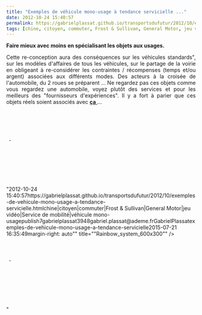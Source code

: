 ```yaml
---
title: "Exemples de véhicule mono-usage à tendance servicielle ..."
date: 2012-10-24 15:40:57
permalink: https://gabrielplassat.github.io/transportsdufutur/2012/10/exemples-de-vehicule-mono-usage-a-tendance-servicielle.html
tags: [chine, citoyen, commuter, Frost & Sullivan, General Motor, jeu vidéo, Service de mobilité, véhicule mono-usage]
---
```


<p style="text-align: justify"><strong>Faire mieux avec moins en spécialisant les objets aux usages.</strong> </p> <p style="text-align: justify">Cette re-conception aura des conséquences sur les véhicules standards", sur les modèles d'affaires de tous les véhicules, sur le partage de la voirie en obligeant à re-considérer les contraintes / récompenses (temps et/ou argent) associées aux différents modes. Des acteurs à la croisée de l'automobile, du 2 roues se préparent ... Ne regardez pas ces objets comme vous regardez une automobile, voyez plutôt des services et pour les meilleurs des "fournisseurs d'expériences". Il y a fort à parier que ces objets réels soient associés avec <a href=""http://www.i-way-world.com/"" target=""_blank""><strong>ça</strong> </a>...</p> <p><a class=""asset-img-link"" href=""http://www.tilter.fr/ergonomie.html"" target=""_blank""><img alt=""Ergonomie_large"" class=""asset  asset-image at-xid-6a0120a66d2ad4970b017d3cf39414970c"" src=""/wp-content/uploads/sites/6/old/6a0120a66d2ad4970b017d3cf39414970c-320wi.png"" style=""margin-left: automargin-right: auto"" title=""Ergonomie_large"" /></a> <a class=""asset-img-link"" href=""http://www.ttwvehicles.com/modules/content/index.php?id=14"" target=""_blank""><img alt=""20100608172238"" class=""asset  asset-image at-xid-6a0120a66d2ad4970b017ee468f25b970d"" src=""/wp-content/uploads/sites/6/old/6a0120a66d2ad4970b017ee468f25b970d-320wi.jpg"" style=""margin-left: automargin-right: auto"" title=""20100608172238"" /></a><br /> <a class=""asset-img-link"" href=""http://www.rainbowsystem.fr/"" target=""_blank""><img alt=""Rainbow_system_600x300"" class=""asset  asset-image at-xid-6a0120a66d2ad4970b017c32c4f0aa970b"" src=""/wp-content/uploads/sites/6/old/6a0120a66d2ad4970b017c32c4f0aa970b-320wi.png"" style=""margin-left: automargin-right: auto"" title=""Rainbow_system_600x300"" /></a> </p>  <!--more-->  <br /><br /> <a class=""asset-img-link"" href=""http://www.greenlitemotors.com/thesolution.html"" target=""_blank""><img alt=""341_image5"" class=""asset  asset-image at-xid-6a0120a66d2ad4970b017d3cf378b1970c"" src=""/wp-content/uploads/sites/6/old/6a0120a66d2ad4970b017d3cf378b1970c-500wi.jpg"" style=""margin-left: automargin-right: auto"" title=""341_image5"" /></a> <a class=""asset-img-link"" href=""http://naro.50webs.com/index2.htm"" target=""_blank""><img alt=""NewCommuter"" class=""asset  asset-image at-xid-6a0120a66d2ad4970b017d3cf37dae970c"" src=""/wp-content/uploads/sites/6/old/6a0120a66d2ad4970b017d3cf37dae970c-500wi.gif"" style=""margin-left: automargin-right: auto"" title=""NewCommuter"" /></a> <a class=""asset-img-link"" href=""http://www.twizyway.com/"" target=""_blank""><img alt=""P1705upt13i491hb01dtoakmerd7"" class=""asset  asset-image at-xid-6a0120a66d2ad4970b017d3cf37e7b970c"" src=""/wp-content/uploads/sites/6/old/6a0120a66d2ad4970b017d3cf37e7b970c-320wi.jpg"" style=""margin-left: automargin-right: auto"" title=""P1705upt13i491hb01dtoakmerd7"" /> </a><a class=""asset-img-link"" href=""http://www2.ademe.fr/servlet/doc?id=75096&view=standard"" target=""_blank""><img alt=""Peugeot-VelV"" class=""asset  asset-image at-xid-6a0120a66d2ad4970b017d3cf37f7d970c"" src=""/wp-content/uploads/sites/6/old/6a0120a66d2ad4970b017d3cf37f7d970c-320wi.jpg"" style=""margin-left: automargin-right: auto"" title=""Peugeot-VelV"" /></a> <a class=""asset-img-link"" href="https://gabrielplassat.github.io/transportsdufutur/2012/03/et-si-les-chinois-re-inventaient-aussi-les-modes-de-transports-urbains-lessismore.html"" target=""_blank""><img alt=""6a0120a66d2ad4970b0167640429fb970b-800wi"" class=""asset  asset-image at-xid-6a0120a66d2ad4970b017d3cf38c81970c"" src=""/wp-content/uploads/sites/6/old/6a0120a66d2ad4970b017d3cf38c81970c-320wi.jpg"" style=""margin-left: automargin-right: auto"" title=""6a0120a66d2ad4970b0167640429fb970b-800wi"" /></a> <a class=""asset-img-link"" href="https://gabrielplassat.github.io/transportsdufutur/2011/12/et-si-la-twizy-etait-trop-grande-kowa-tmsuks-kobot.html"" target=""_blank""><img alt=""6a0120a66d2ad4970b0162fd9468a9970d-500wi"" class=""asset  asset-image at-xid-6a0120a66d2ad4970b017ee468cdd9970d"" src=""/wp-content/uploads/sites/6/old/6a0120a66d2ad4970b017ee468cdd9970d-320wi.jpg"" style=""margin-left: automargin-right: auto"" title=""6a0120a66d2ad4970b0162fd9468a9970d-500wi"" /></a><br /> <a class=""asset-img-link"" href=""http://www2.ademe.fr/servlet/doc?id=82282"" target=""_blank""><img alt=""_wsb_427x302_Tri$27Ode+S1_5+$5B1024x768$5D"" class=""asset  asset-image at-xid-6a0120a66d2ad4970b017c32c505c0970b"" src=""/wp-content/uploads/sites/6/old/6a0120a66d2ad4970b017c32c505c0970b-320wi.jpg"" style=""margin-left: automargin-right: auto"" title=""_wsb_427x302_Tri$27Ode+S1_5+$5B1024x768$5D"" /></a> <a class=""asset-img-link"" href=""http://www.segway.com/puma/"" target=""_blank""><img alt=""Gm-puma_concept_2009_800x600_wallpaper_03-600x450"" class=""asset  asset-image at-xid-6a0120a66d2ad4970b017ee468e2c7970d"" src=""/wp-content/uploads/sites/6/old/6a0120a66d2ad4970b017ee468e2c7970d-320wi.jpg"" style=""margin-left: automargin-right: auto"" title=""Gm-puma_concept_2009_800x600_wallpaper_03-600x450"" /></a> <a class=""asset-img-link"" href="https://gabrielplassat.github.io/transportsdufutur/wp-content/uploads/sites/6/old/6a0120a66d2ad4970b017ee468f39b970d-pi.png""><img alt=""Personal_mobility_ireal_img01"" class=""asset  asset-image at-xid-6a0120a66d2ad4970b017ee468f39b970d"" src=""/wp-content/uploads/sites/6/old/6a0120a66d2ad4970b017ee468f39b970d-320wi.png"" style=""margin-left: automargin-right: auto"" title=""Personal_mobility_ireal_img01"" /></a><br /><br /><br /> <a class=""asset-img-link"" href="https://gabrielplassat.github.io/transportsdufutur/2012/03/solutions-de-mobilites-pour-les-deplacements-domicile-travail-et-si-la-chine.html"" target=""_blank""><img alt=""Get-data.do"" class=""asset  asset-image at-xid-6a0120a66d2ad4970b017ee468dfec970d"" src=""/wp-content/uploads/sites/6/old/6a0120a66d2ad4970b017ee468dfec970d-320wi.jpg"" style=""margin-left: automargin-right: auto"" title=""Get-data.do"" /></a><br /><br /><br /><br /><br />"2012-10-24 15:40:57https://gabrielplassat.github.io/transportsdufutur/2012/10/exemples-de-vehicule-mono-usage-a-tendance-servicielle.htmlchine|citoyen|commuter|Frost & Sullivan|General Motor|jeu vidéo|Service de mobilité|véhicule mono-usagepublish7gabrielplassat3948gabriel.plassat@ademe.frGabrielPlassatexemples-de-vehicule-mono-usage-a-tendance-servicielle2015-07-21 16:35:49margin-right: auto"" title=""Rainbow_system_600x300"" /></a> </p>  <!--more-->  <br /><br /> <a class=""asset-img-link"" href=""http://www.greenlitemotors.com/thesolution.html"" target=""_blank""><img alt=""341_image5"" class=""asset  asset-image at-xid-6a0120a66d2ad4970b017d3cf378b1970c"" src=""/wp-content/uploads/sites/6/old/6a0120a66d2ad4970b017d3cf378b1970c-500wi.jpg"" style=""margin-left: automargin-right: auto"" title=""341_image5"" /></a> <a class=""asset-img-link"" href=""http://naro.50webs.com/index2.htm"" target=""_blank""><img alt=""NewCommuter"" class=""asset  asset-image at-xid-6a0120a66d2ad4970b017d3cf37dae970c"" src=""/wp-content/uploads/sites/6/old/6a0120a66d2ad4970b017d3cf37dae970c-500wi.gif"" style=""margin-left: automargin-right: auto"" title=""NewCommuter"" /></a> <a class=""asset-img-link"" href=""http://www.twizyway.com/"" target=""_blank""><img alt=""P1705upt13i491hb01dtoakmerd7"" class=""asset  asset-image at-xid-6a0120a66d2ad4970b017d3cf37e7b970c"" src=""/wp-content/uploads/sites/6/old/6a0120a66d2ad4970b017d3cf37e7b970c-320wi.jpg"" style=""margin-left: automargin-right: auto"" title=""P1705upt13i491hb01dtoakmerd7"" /> </a><a class=""asset-img-link"" href=""http://www2.ademe.fr/servlet/doc?id=75096&view=standard"" target=""_blank""><img alt=""Peugeot-VelV"" class=""asset  asset-image at-xid-6a0120a66d2ad4970b017d3cf37f7d970c"" src=""/wp-content/uploads/sites/6/old/6a0120a66d2ad4970b017d3cf37f7d970c-320wi.jpg"" style=""margin-left: automargin-right: auto"" title=""Peugeot-VelV"" /></a> <a class=""asset-img-link"" href="https://gabrielplassat.github.io/transportsdufutur/2012/03/et-si-les-chinois-re-inventaient-aussi-les-modes-de-transports-urbains-lessismore.html"" target=""_blank""><img alt=""6a0120a66d2ad4970b0167640429fb970b-800wi"" class=""asset  asset-image at-xid-6a0120a66d2ad4970b017d3cf38c81970c"" src=""/wp-content/uploads/sites/6/old/6a0120a66d2ad4970b017d3cf38c81970c-320wi.jpg"" style=""margin-left: automargin-right: auto"" title=""6a0120a66d2ad4970b0167640429fb970b-800wi"" /></a> <a class=""asset-img-link"" href="https://gabrielplassat.github.io/transportsdufutur/2011/12/et-si-la-twizy-etait-trop-grande-kowa-tmsuks-kobot.html"" target=""_blank""><img alt=""6a0120a66d2ad4970b0162fd9468a9970d-500wi"" class=""asset  asset-image at-xid-6a0120a66d2ad4970b017ee468cdd9970d"" src=""/wp-content/uploads/sites/6/old/6a0120a66d2ad4970b017ee468cdd9970d-320wi.jpg"" style=""margin-left: automargin-right: auto"" title=""6a0120a66d2ad4970b0162fd9468a9970d-500wi"" /></a><br /> <a class=""asset-img-link"" href=""http://www2.ademe.fr/servlet/doc?id=82282"" target=""_blank""><img alt=""_wsb_427x302_Tri$27Ode+S1_5+$5B1024x768$5D"" class=""asset  asset-image at-xid-6a0120a66d2ad4970b017c32c505c0970b"" src=""/wp-content/uploads/sites/6/old/6a0120a66d2ad4970b017c32c505c0970b-320wi.jpg"" style=""margin-left: automargin-right: auto"" title=""_wsb_427x302_Tri$27Ode+S1_5+$5B1024x768$5D"" /></a> <a class=""asset-img-link"" href=""http://www.segway.com/puma/"" target=""_blank""><img alt=""Gm-puma_concept_2009_800x600_wallpaper_03-600x450"" class=""asset  asset-image at-xid-6a0120a66d2ad4970b017ee468e2c7970d"" src=""/wp-content/uploads/sites/6/old/6a0120a66d2ad4970b017ee468e2c7970d-320wi.jpg"" style=""margin-left: automargin-right: auto"" title=""Gm-puma_concept_2009_800x600_wallpaper_03-600x450"" /></a> <a class=""asset-img-link"" href="https://gabrielplassat.github.io/transportsdufutur/wp-content/uploads/sites/6/old/6a0120a66d2ad4970b017ee468f39b970d-pi.png""><img alt=""Personal_mobility_ireal_img01"" class=""asset  asset-image at-xid-6a0120a66d2ad4970b017ee468f39b970d"" src=""/wp-content/uploads/sites/6/old/6a0120a66d2ad4970b017ee468f39b970d-320wi.png"" style=""margin-left: automargin-right: auto"" title=""Personal_mobility_ireal_img01"" /></a><br /><br /><br /> <a class=""asset-img-link"" href="https://gabrielplassat.github.io/transportsdufutur/2012/03/solutions-de-mobilites-pour-les-deplacements-domicile-travail-et-si-la-chine.html"" target=""_blank""><img alt=""Get-data.do"" class=""asset  asset-image at-xid-6a0120a66d2ad4970b017ee468dfec970d"" src=""/wp-content/uploads/sites/6/old/6a0120a66d2ad4970b017ee468dfec970d-320wi.jpg"" style=""margin-left: automargin-right: auto"" title=""Get-data.do"" /></a><br /><br /><br /><br /><br />"
